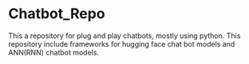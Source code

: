 # Chatbot_Repo
This a repository for plug and play chatbots, mostly using python. This repository include frameworks for hugging face chat bot models and ANN(RNN) chatbot models.
